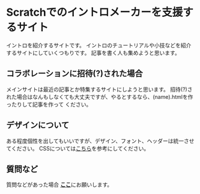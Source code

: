 # Scratchでのイントロメーカーを支援するサイト
イントロを紹介するサイトです。
イントロのチュートリアルや小技などを紹介するサイトにしていくつもりです。
記事を書く人も集めようと思います。
## コラボレーションに招待(?)された場合
メインサイトは最近の記事とか特集するサイトにしようと思います。
招待(?)された場合はなんもしなくても大丈夫ですが、やるとするなら、(name).htmlを作ったりして記事を作って
ください。
## デザインについて
ある程度個性を出してもいいですが、デザイン、フォント、ヘッダーは統一させてください。
CSSについては<a href="https://github.com/1998ky262/Scratch-intro-com/blob/main/Intro-type.html">こちら</a>を参考にしてください。
## 質問など
質問などがあった場合
<strong><a href="https://github.com/1998ky262/Scratch.intro.com/issues/1">ここ</a></strong>にお願いします。

